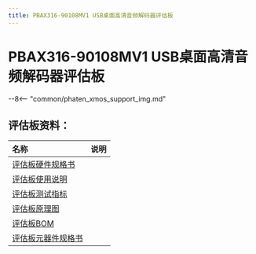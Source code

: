 ```yaml
---
title: PBAX316-90108MV1 USB桌面高清音频解码器评估板
---
```



# PBAX316-90108MV1 USB桌面高清音频解码器评估板
--8<-- "common/phaten_xmos_support_img.md"

## 评估板资料：

| 名称                          | 说明             
| :-----------------------------| :----------
| [评估板硬件规格书](./硬件规格书) |
| [评估板使用说明](./使用说明)    |
| [评估板测试指标](./测试指标) |
| [评估板原理图](/assets/download/pbax316_90108mv1/pbax316_90108mv1_sch_v1.0.pdf) |
| [评估板BOM](/assets/download/pbax316_90108mv1/PBAX316-90108V1_PCBA.xlsx) |
| [评估板元器件规格书](/assets/download/pbax316_90108mv1/元器件规格书.zip) |


